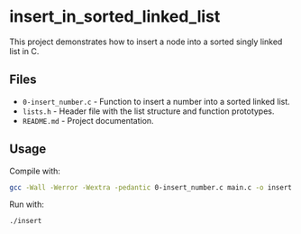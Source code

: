 # insert_in_sorted_linked_list

This project demonstrates how to insert a node into a sorted singly linked list in C.

## Files

- `0-insert_number.c` - Function to insert a number into a sorted linked list.
- `lists.h` - Header file with the list structure and function prototypes.
- `README.md` - Project documentation.

## Usage

Compile with:

```bash
gcc -Wall -Werror -Wextra -pedantic 0-insert_number.c main.c -o insert
```

Run with:

```bash
./insert
```

